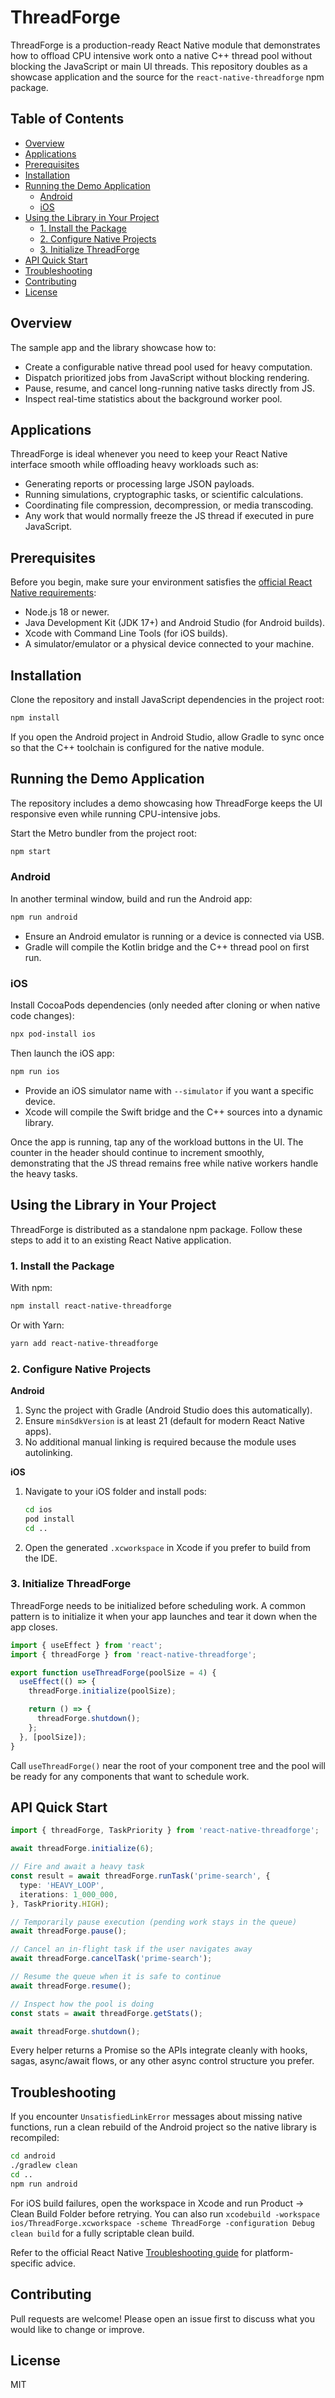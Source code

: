# ThreadForge

ThreadForge is a production-ready React Native module that demonstrates how to offload
CPU intensive work onto a native C++ thread pool without blocking the JavaScript or
main UI threads. This repository doubles as a showcase application and the source for
the `react-native-threadforge` npm package.

## Table of Contents
- [Overview](#overview)
- [Applications](#applications)
- [Prerequisites](#prerequisites)
- [Installation](#installation)
- [Running the Demo Application](#running-the-demo-application)
  - [Android](#android)
  - [iOS](#ios)
- [Using the Library in Your Project](#using-the-library-in-your-project)
  - [1. Install the Package](#1-install-the-package)
  - [2. Configure Native Projects](#2-configure-native-projects)
  - [3. Initialize ThreadForge](#3-initialize-threadforge)
- [API Quick Start](#api-quick-start)
- [Troubleshooting](#troubleshooting)
- [Contributing](#contributing)
- [License](#license)

## Overview

The sample app and the library showcase how to:

- Create a configurable native thread pool used for heavy computation.
- Dispatch prioritized jobs from JavaScript without blocking rendering.
- Pause, resume, and cancel long-running native tasks directly from JS.
- Inspect real-time statistics about the background worker pool.

## Applications

ThreadForge is ideal whenever you need to keep your React Native interface smooth
while offloading heavy workloads such as:

- Generating reports or processing large JSON payloads.
- Running simulations, cryptographic tasks, or scientific calculations.
- Coordinating file compression, decompression, or media transcoding.
- Any work that would normally freeze the JS thread if executed in pure JavaScript.

## Prerequisites

Before you begin, make sure your environment satisfies the
[official React Native requirements](https://reactnative.dev/docs/environment-setup):

- Node.js 18 or newer.
- Java Development Kit (JDK 17+) and Android Studio (for Android builds).
- Xcode with Command Line Tools (for iOS builds).
- A simulator/emulator or a physical device connected to your machine.

## Installation

Clone the repository and install JavaScript dependencies in the project root:

```bash
npm install
```

If you open the Android project in Android Studio, allow Gradle to sync once so that
the C++ toolchain is configured for the native module.

## Running the Demo Application

The repository includes a demo showcasing how ThreadForge keeps the UI responsive even
while running CPU-intensive jobs.

Start the Metro bundler from the project root:

```bash
npm start
```

### Android

In another terminal window, build and run the Android app:

```bash
npm run android
```

- Ensure an Android emulator is running or a device is connected via USB.
- Gradle will compile the Kotlin bridge and the C++ thread pool on first run.

### iOS

Install CocoaPods dependencies (only needed after cloning or when native code
changes):

```bash
npx pod-install ios
```

Then launch the iOS app:

```bash
npm run ios
```

- Provide an iOS simulator name with `--simulator` if you want a specific device.
- Xcode will compile the Swift bridge and the C++ sources into a dynamic library.

Once the app is running, tap any of the workload buttons in the UI. The counter in the
header should continue to increment smoothly, demonstrating that the JS thread remains
free while native workers handle the heavy tasks.

## Using the Library in Your Project

ThreadForge is distributed as a standalone npm package. Follow these steps to add it to
an existing React Native application.

### 1. Install the Package

With npm:

```bash
npm install react-native-threadforge
```

Or with Yarn:

```bash
yarn add react-native-threadforge
```

### 2. Configure Native Projects

**Android**

1. Sync the project with Gradle (Android Studio does this automatically).
2. Ensure `minSdkVersion` is at least 21 (default for modern React Native apps).
3. No additional manual linking is required because the module uses autolinking.

**iOS**

1. Navigate to your iOS folder and install pods:
   ```bash
   cd ios
   pod install
   cd ..
   ```
2. Open the generated `.xcworkspace` in Xcode if you prefer to build from the IDE.

### 3. Initialize ThreadForge

ThreadForge needs to be initialized before scheduling work. A common pattern is to
initialize it when your app launches and tear it down when the app closes.

```ts
import { useEffect } from 'react';
import { threadForge } from 'react-native-threadforge';

export function useThreadForge(poolSize = 4) {
  useEffect(() => {
    threadForge.initialize(poolSize);

    return () => {
      threadForge.shutdown();
    };
  }, [poolSize]);
}
```

Call `useThreadForge()` near the root of your component tree and the pool will be ready
for any components that want to schedule work.

## API Quick Start

```ts
import { threadForge, TaskPriority } from 'react-native-threadforge';

await threadForge.initialize(6);

// Fire and await a heavy task
const result = await threadForge.runTask('prime-search', {
  type: 'HEAVY_LOOP',
  iterations: 1_000_000,
}, TaskPriority.HIGH);

// Temporarily pause execution (pending work stays in the queue)
await threadForge.pause();

// Cancel an in-flight task if the user navigates away
await threadForge.cancelTask('prime-search');

// Resume the queue when it is safe to continue
await threadForge.resume();

// Inspect how the pool is doing
const stats = await threadForge.getStats();

await threadForge.shutdown();
```

Every helper returns a Promise so the APIs integrate cleanly with hooks, sagas,
async/await flows, or any other async control structure you prefer.

## Troubleshooting

If you encounter `UnsatisfiedLinkError` messages about missing native functions, run a
clean rebuild of the Android project so the native library is recompiled:

```bash
cd android
./gradlew clean
cd ..
npm run android
```

For iOS build failures, open the workspace in Xcode and run Product → Clean Build
Folder before retrying. You can also run `xcodebuild -workspace ios/ThreadForge.xcworkspace -scheme ThreadForge -configuration Debug clean build` for a fully scriptable
clean build.

Refer to the official React Native [Troubleshooting guide](https://reactnative.dev/docs/troubleshooting)
for platform-specific advice.

## Contributing

Pull requests are welcome! Please open an issue first to discuss what you would like to
change or improve.

## License

MIT
